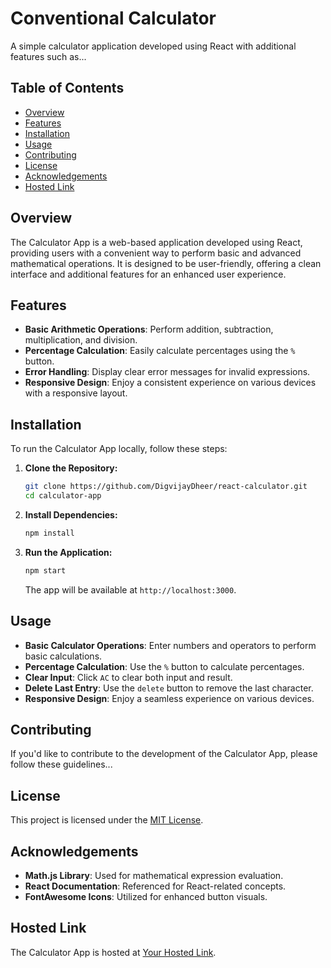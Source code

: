 # Conventional Calculator

A simple calculator application developed using React with additional features such as...

## Table of Contents

- [Overview](#overview)
- [Features](#features)
- [Installation](#installation)
- [Usage](#usage)
- [Contributing](#contributing)
- [License](#license)
- [Acknowledgements](#acknowledgements)
- [Hosted Link](#hosted-link)

## Overview

The Calculator App is a web-based application developed using React, providing users with a convenient way to perform basic and advanced mathematical operations. It is designed to be user-friendly, offering a clean interface and additional features for an enhanced user experience.

## Features

- **Basic Arithmetic Operations**: Perform addition, subtraction, multiplication, and division.
- **Percentage Calculation**: Easily calculate percentages using the `%` button.
- **Error Handling**: Display clear error messages for invalid expressions.
- **Responsive Design**: Enjoy a consistent experience on various devices with a responsive layout.

## Installation

To run the Calculator App locally, follow these steps:

1. **Clone the Repository:**

   ```bash
   git clone https://github.com/DigvijayDheer/react-calculator.git
   cd calculator-app
   ```

2. **Install Dependencies:**

   ```bash
   npm install
   ```

3. **Run the Application:**

   ```bash
   npm start
   ```

   The app will be available at `http://localhost:3000`.

## Usage

- **Basic Calculator Operations**: Enter numbers and operators to perform basic calculations.
- **Percentage Calculation**: Use the `%` button to calculate percentages.
- **Clear Input**: Click `AC` to clear both input and result.
- **Delete Last Entry**: Use the `delete` button to remove the last character.
- **Responsive Design**: Enjoy a seamless experience on various devices.

## Contributing

If you'd like to contribute to the development of the Calculator App, please follow these guidelines...

## License

This project is licensed under the [MIT License](LICENSE.md).

## Acknowledgements

- **Math.js Library**: Used for mathematical expression evaluation.
- **React Documentation**: Referenced for React-related concepts.
- **FontAwesome Icons**: Utilized for enhanced button visuals.

## Hosted Link

The Calculator App is hosted at [Your Hosted Link](https://conventional-calculator.netlify.app/).

